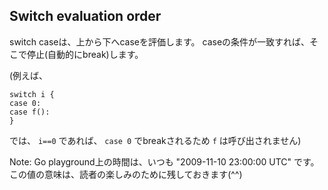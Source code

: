 ## Switch evaluation order

switch caseは、上から下へcaseを評価します。 caseの条件が一致すれば、そこで停止(自動的にbreak)します。

(例えば、

```
switch i {
case 0:
case f():
}
```

では、 `i==0` であれば、 `case 0` でbreakされるため `f` は呼び出されません)

Note: Go playground上の時間は、いつも "2009-11-10 23:00:00 UTC" です。 この値の意味は、読者の楽しみのために残しておきます(^^)